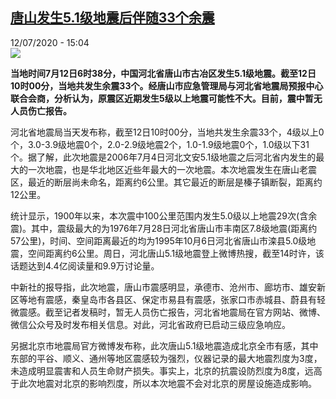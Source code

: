 <!--1594569357000-->
[唐山发生5.1级地震后伴随33个余震](http://www.rfi.fr//cn/%E4%B8%AD%E5%9B%BD/20200712-%E5%94%90%E5%B1%B1%E5%8F%91%E7%94%9F5-1%E7%BA%A7%E5%9C%B0%E9%9C%87%E5%90%8E%E4%BC%B4%E9%9A%8F33%E4%B8%AA%E4%BD%99%E9%9C%87)
------

<div>12/07/2020 - 15:04</div><img src="https://s.rfi.fr/media/display/6b5160b0-c440-11ea-a1de-005056a98db9/w:310/p:16x9/Capture-73.JPG"><p><strong>当地时间7月12日6时38分，中国河北省唐山市古冶区发生5.1级地震。截至12日10时00分，当地共发生余震33个。经唐山市应急管理局与河北省地震局预报中心联合会商，分析认为，原震区近期发生5级以上地震可能性不大。目前，震中暂无人员伤亡报告。</strong></p><div class="t-content__body u-clearfix"><div class="m-interstitial"></div><p>河北省地震局当天发布称，截至12日10时00分，当地共发生余震33个，4级以上0个，3.0-3.9级地震0个，2.0-2.9级地震2个，1.0-1.9级地震0个，1.0级以下31个。据了解，此次地震是2006年7月4日河北文安5.1级地震之后河北省内发生的最大的一次地震，也是华北地区近些年最大的一次地震。本次地震发生在唐山老震区，最近的断层尚未命名，距离约6公里。其它最近的断层是榛子镇断裂，距离约12公里。</p><p>统计显示，1900年以来，本次震中100公里范围内发生5.0级以上地震29次(含余震)。其中，震级最大的为1976年7月28日河北省唐山市丰南区7.8级地震(距离约57公里)，时间、空间距离最近的均为1995年10月6日河北省唐山市滦县5.0级地震，空间距离约6公里。周日，河北唐山5.1级地震登上微博热搜，截至14时许，该话题达到4.4亿阅读量和9.9万讨论量。</p><p>中新社的报导指，此次地震，唐山市震感明显，承德市、沧州市、廊坊市、雄安新区等地有震感，秦皇岛市各县区、保定市易县有震感，张家口市赤城县、蔚县有轻微震感。截至记者发稿时，暂无人员伤亡报告，河北省地震局在官方网站、微博、微信公众号及时发布相关信息。对此，河北省政府已启动三级应急响应。</p><p>另据北京市地震局官方微博发布称，此次唐山5.1级地震造成北京全市有感，其中东部的平谷、顺义、通州等地区震感较为强烈，仪器记录的最大地震烈度为3度，未造成明显震害和人员生命财产损失。事实上，北京的抗震设防烈度为8度，远高于此次地震对北京的影响烈度，所以本次地震不会对北京的房屋设施造成影响。</p><div class="o-self-promo o-self-promo--nl o-self-promo--hidden" data-selfpromo-newsletter></div><div class="o-self-promo o-self-promo--app o-self-promo--hidden" data-selfpromo-app></div></div>
